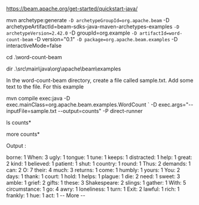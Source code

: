 https://beam.apache.org/get-started/quickstart-java/

mvn archetype:generate `
  -D archetypeGroupId=org.apache.beam `
  -D archetypeArtifactId=beam-sdks-java-maven-archetypes-examples `
  -D archetypeVersion=2.42.0 `
  -D groupId=org.example `
  -D artifactId=word-count-beam `
  -D version="0.1" `
  -D package=org.apache.beam.examples `
  -D interactiveMode=false
   
cd .\word-count-beam

dir .\src\main\java\org\apache\beam\examples

In the word-count-beam directory, create a file called sample.txt. Add some text to the file. For this example

mvn compile exec:java -D exec.mainClass=org.apache.beam.examples.WordCount `
 -D exec.args="--inputFile=sample.txt --output=counts" -P direct-runner

ls counts*
   
more counts*

Output :

borne: 1
When: 3
ugly: 1
tongue: 1
tune: 1
keeps: 1
distracted: 1
help: 1
great: 2
kind: 1
believed: 1
patient: 1
shut: 1
country: 1
round: 1
Thus: 2
demands: 1
can: 2
O: 7
their: 4
much: 3
returns: 1
come: 1
humbly: 1
yours: 1
You: 2
days: 1
thank: 1
court: 1
hold: 1
helps: 1
plague: 1
die: 2
need: 1
sweet: 3
amble: 1
grief: 2
gifts: 1
these: 3
Shakespeare: 2
slings: 1
gather: 1
With: 5
circumstance: 1
go: 4
awry: 1
loneliness: 1
turn: 1
Exit: 2
lawful: 1
rich: 1
frankly: 1
hue: 1
act: 1
-- More  --

